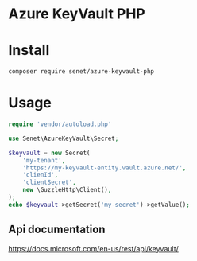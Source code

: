 # Azure KeyVault PHP

# Install

```
composer require senet/azure-keyvault-php
```
# Usage

```php
require 'vendor/autoload.php'

use Senet\AzureKeyVault\Secret;

$keyvault = new Secret(
    'my-tenant',
    'https://my-keyvault-entity.vault.azure.net/',
    'clienId',
    'clientSecret',
    new \GuzzleHttp\Client(),
);
echo $keyvault->getSecret('my-secret')->getValue();
```

## Api documentation
https://docs.microsoft.com/en-us/rest/api/keyvault/
